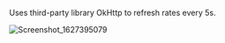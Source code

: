 Uses third-party library OkHttp to refresh rates every 5s.

![Screenshot_1627395079](https://user-images.githubusercontent.com/58375588/127170256-2ca80c0a-8463-4a9d-b502-835ad4565ee8.jpg)
